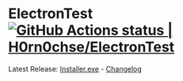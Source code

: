 # ElectronTest  [![GitHub Actions status | H0rn0chse/ElectronTest](https://github.com/H0rn0chse/ElectronTest/workflows/Build%2Frelease/badge.svg)](https://github.com/H0rn0chse/ElectronTest/actions?query=workflow%3ABuild%2Frelease)

Latest Release: [Installer.exe](https://github.com/H0rn0chse/ElectronTest/releases/download/latest/electrontest-Installer.exe) - [Changelog](https://github.com/H0rn0chse/ElectronTest/releases/latest)
